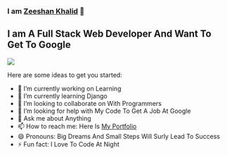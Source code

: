 ### I am [Zeeshan Khalid][website] 👋
## I am A Full Stack Web Developer And Want To Get To Google

![](https://visitor-badge.glitch.me/badge?page_id=zeeshanthedev590) 

Here are some ideas to get you started:

- 🔭 I’m currently working on Learning 
- 🌱 I’m currently learning Django
- 👯 I’m looking to collaborate on With Programmers
- 🤔 I’m looking for help with My Code To Get A Job At Google
- 💬 Ask me about Anything 
- 📫 How to reach me: Here Is [My Portfolio][website]
- 😄 Pronouns: Big Dreams And Small Steps Will Surly Lead To Success
- ⚡ Fun fact: I Love To Code At Night 





[website]: https://zeeshanthedev590.github.io/
[website]: https://zeeshanthedev590.github.io/
[youtube]: https://www.youtube.com/channel/UC62mdNLSEO0qqI7vy9YMJOw
